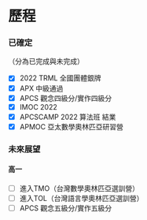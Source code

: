 # 歷程
### 已確定
（分為已完成與未完成）
- [x] 2022 TRML 全國團體銀牌
- [x] APX 中級通過
- [X] APCS 觀念四級分/實作四級分
- [X] IMOC 2022
- [X] APCSCAMP 2022 算法班 結業
- [X] APMOC 亞太數學奧林匹亞研習營
### 未來展望
#### 高一
- [ ] 進入TMO（台灣數學奧林匹亞選訓營）
- [ ] 進入TOL（台灣語言學奧林匹亞選訓營）
- [ ] APCS 觀念五級分/實作五級分
